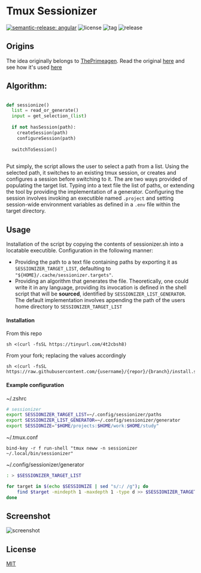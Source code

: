 
# Tmux Sessionizer

[![semantic-release: angular](https://img.shields.io/badge/semantic--release-angular-e10079?logo=semantic-release)](https://github.com/semantic-release/semantic-release)
![license](https://img.shields.io/github/license/augustinesaidimu/sessionizer)
![tag](https://img.shields.io/github/v/tag/augustinesaidimu/sessionizer?sort=semver)
![release](https://img.shields.io/github/workflow/status/augustinesaidimu/sessionizer/Release)

## Origins

The idea originally belongs to [ThePrimeagen](https://github.com/ThePrimeagen).
Read the original [here](https://github.com/ThePrimeagen/.dotfiles/blob/5cd09f06d6683b91c26822a73b40e3d7fb9af57a/bin/.local/bin/tmux-sessionizer) and see how it's used [here](https://github.com/ThePrimeagen/.dotfiles/blob/5cd09f06d6683b91c26822a73b40e3d7fb9af57a/tmux/.tmux.conf#L25)

## Algorithm:
```python

def sessionize()
  list = read_or_generate()
  input = get_selection_(list)
  
  if not hasSession(path):
    createSession(path)
    configureSession(path)
  
  switchToSession()
 
```

Put simply, the script allows the user to select a path from a list.
Using the selected path, it switches to an existing tmux session, or
creates and configures a session before switching to it. The are two ways
provided of populating the target list. Typing into a text file the list
of paths, or extending the tool by providing the implementation of
a generator. Configuring the session involves invoking an executible named
``.project`` and setting session-wide environment variables as defined in
a ``.env`` file within the target directory.

## Usage
Installation of the script by copying the contents of sessionizer.sh into a locatable executible. 
Configuration in the following manner:
  - Providing the path to a text file containing paths by exporting it as ``SESSIONIZER_TARGET_LIST``, defaulting to ``"${HOME}/.cache/sessionizer.targets"``.
  - Providing an algorithm that generates the file. Theoretically, one could write it in any language, providing its invocation is defined in the shell script that will be **sourced**, identified by ``SESSIONIZER_LIST_GENERATOR``.  The default implementation involves appending the path of the users home directory to ``SESSIONIZER_TARGET_LIST``

#### Installation
From this repo
```
sh <(curl -fsSL https://tinyurl.com/4t2cbsh8)
```

From your fork; replacing the values accordingly
```
sh <(curl -fsSL https://raw.githubusercontent.com/{username}/{repor}/{branch}/install.sh)
```


#### Example configuration
~/.zshrc
``` zsh
# sessionizer
export SESSIONIZER_TARGET_LIST=~/.config/sessionizer/paths
export SESSIONIZER_LIST_GENERATOR=~/.config/sessionizer/generator
export SESSIONIZE="$HOME/projects:$HOME/work:$HOME/study"
```

~/.tmux.conf
```tmux
bind-key -r f run-shell "tmux neww -n sessionizer ~/.local/bin/sessionizer"
```

~/.config/sessionizer/generator
```sh
: > $SESSIONIZER_TARGET_LIST

for target in $(echo $SESSIONIZE | sed "s/:/ /g"); do
    find $target -mindepth 1 -maxdepth 1 -type d >> $SESSIONIZER_TARGET_LIST
done
```

## Screenshot
![screenshot](https://github.com/augustinesaidimu/sessionizer/blob/main/screenshot.png?raw=true)

## License
[MIT](https://choosealicense.com/licenses/mit/)
